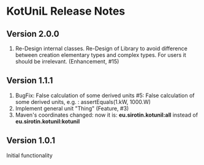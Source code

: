# KotUniL Release Notes

## Version 2.0.0

1. Re-Design internal classes. 
Re-Design of Library to avoid difference between creation elementary types and complex types. 
For users it should be irrelevant. (Enhancement, #15) 

## Version 1.1.1

1. BugFix: False calculation of some derived units #5: False calculation of some derived units, e.g. : assertEquals(1.kW, 1000.W)
2. Implement general unit "Thing" (Feature, #3)
3. Maven's coordinates changed: now it is: **eu.sirotin.kotunil:all** instead of **eu.sirotin.kotunil:kotunil**

## Version 1.0.1
Initial functionality